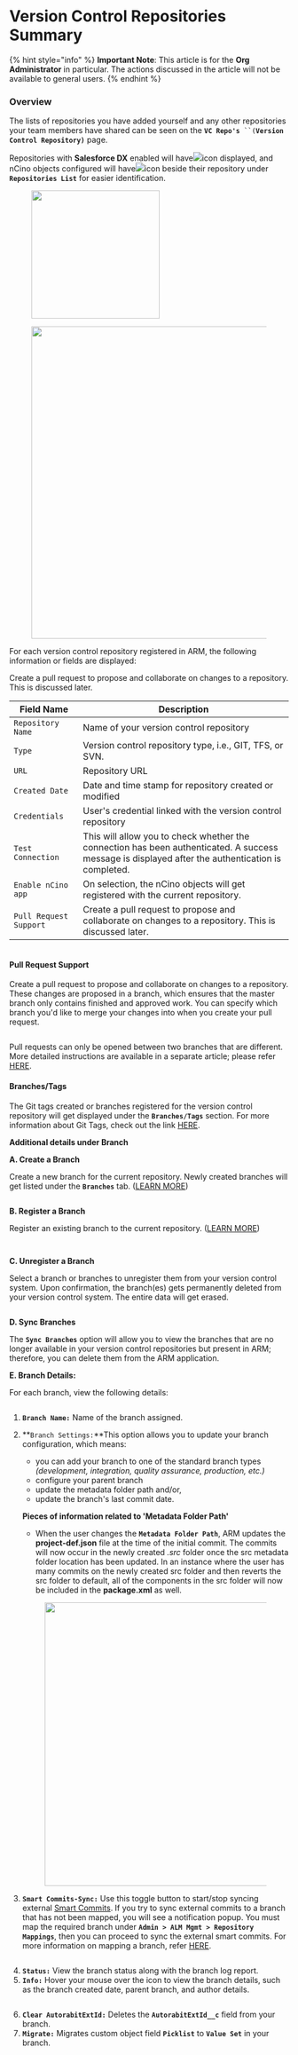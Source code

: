 # Version Control Repositories Summary

{% hint style="info" %}
**Important Note**: This article is for the **Org Administrator** in particular. The actions discussed in the article will not be available to general users.
{% endhint %}

### Overview <a href="#overview" id="overview"></a>

The lists of repositories you have added yourself and any other repositories your team members have shared can be seen on the **`VC Repo's`**` ``(`**`Version Control Repository)`** page.

Repositories with **Salesforce DX** enabled will have![](<../../../../../.gitbook/assets/image (1027).png>)icon displayed, and nCino objects configured will have![](<../../../../../.gitbook/assets/image (1028).png>)icon beside their repository under **`Repositories List`** for easier identification.

<figure><img src="../../../../../.gitbook/assets/image (1029).png" alt="" width="231"><figcaption></figcaption></figure>

<figure><img src="../../../../../.gitbook/assets/image (1030).png" alt="" width="563"><figcaption></figcaption></figure>

For each version control repository registered in ARM, the following information or fields are displayed:

Create a pull request to propose and collaborate on changes to a repository. This is discussed later.&#x20;

| Field Name             | Description                                                                                                                                       |
| ---------------------- | ------------------------------------------------------------------------------------------------------------------------------------------------- |
| `Repository Name`      | Name of your  version control repository                                                                                                          |
| `Type`                 | Version control repository type, i.e., GIT, TFS, or SVN.                                                                                          |
| `URL`                  | Repository URL                                                                                                                                    |
| `Created Date`         | Date and time stamp for repository created or modified                                                                                            |
| `Credentials`          | User's credential linked with the version control repository                                                                                      |
| `Test Connection`      | This will allow you to check whether the connection has been authenticated. A success message is displayed after the authentication is completed. |
| `Enable nCino app`     | On selection, the nCino objects will get registered with the current repository.                                                                  |
| `Pull Request Support` | Create a pull request to propose and collaborate on changes to a repository. This is discussed later.                                             |

<figure><img src="../../../../../.gitbook/assets/image (1031).png" alt=""><figcaption></figcaption></figure>

#### Pull Request Support <a href="#pull-request-support" id="pull-request-support"></a>

Create a pull request to propose and collaborate on changes to a repository. These changes are proposed in a branch, which ensures that the master branch only contains finished and approved work. You can specify which branch you'd like to merge your changes into when you create your pull request.

<figure><img src="../../../../../.gitbook/assets/image (1032).png" alt=""><figcaption></figcaption></figure>

Pull requests can only be opened between two branches that are different. More detailed instructions are available in a separate article; please refer [HERE](../external-pull-request/).

#### Branches/Tags <a href="#branchestags" id="branchestags"></a>

The Git tags created or branches registered for the version control repository will get displayed under the **`Branches/Tags`** section. For more information about Git Tags, check out the link [HERE](../../../arm-administration/registration/version-control-repository/git-integration/git-tag.md).

**Additional details under Branch**

**A. Create a Branch**

Create a new branch for the current repository. Newly created branches will get listed under the **`Branches`** tab. ([LEARN MORE](version-control-branch-workflow.md))

<figure><img src="../../../../../.gitbook/assets/image (1033).png" alt=""><figcaption></figcaption></figure>

**B. Register a Branch**

Register an existing branch to the current repository. ([LEARN MORE](../))

<figure><img src="../../../../../.gitbook/assets/image (1034).png" alt=""><figcaption></figcaption></figure>

<figure><img src="../../../../../.gitbook/assets/image (1035).png" alt=""><figcaption></figcaption></figure>

**C. Unregister a Branch**

Select a branch or branches to unregister them from your version control system. Upon confirmation, the branch(es) gets permanently deleted from your version control system. The entire data will get erased.

<figure><img src="../../../../../.gitbook/assets/image (1036).png" alt=""><figcaption></figcaption></figure>

**D. Sync Branches**

The **`Sync Branches`** option will allow you to view the branches that are no longer available in your version control repositories but present in ARM; therefore, you can delete them from the ARM application.

**E. Branch Details:**

For each branch, view the following details:

<figure><img src="../../../../../.gitbook/assets/image (1037).png" alt=""><figcaption></figcaption></figure>

1. **`Branch Name:`** Name of the branch assigned.
2.  **`Branch Settings:`**This option allows you to update your branch configuration, which means:

    * you can add your branch to one of the standard branch types _(development, integration, quality assurance, production, etc.)_
    * configure your parent branch
    * update the metadata folder path and/or,
    * update the branch's last commit date.



    **Pieces of information related to 'Metadata Folder Path'**

    * When the user changes the **`Metadata Folder Path`**, ARM updates the **project-def.json** file at the time of the initial commit. The commits will now occur in the newly created _.src_ folder once the src metadata folder location has been updated. In an instance where the user has many commits on the newly created src folder and then reverts the src folder to default, all of the components in the src folder will now be included in the **package.xml** as well.

    <figure><img src="../../../../../.gitbook/assets/image (1038).png" alt="" width="511"><figcaption></figcaption></figure>
3. **`Smart Commits-Sync:`** Use this toggle button to start/stop syncing external [Smart Commits](../../../arm-administration/alm-management.md). If you try to sync external commits to a branch that has not been mapped, you will see a notification popup. You must map the required branch under **`Admin > ALM Mgmt > Repository Mappings`**, then you can proceed to sync the external smart commits. For more information on mapping a branch, refer [HERE](../../../arm-administration/alm-management.md).

<figure><img src="../../../../../.gitbook/assets/image (1039).png" alt=""><figcaption></figcaption></figure>

4. **`Status:`** View the branch status along with the branch log report.
5. **`Info:`** Hover your mouse over the icon to view the branch details, such as the branch created date, parent branch, and author details.

<figure><img src="../../../../../.gitbook/assets/image (1040).png" alt=""><figcaption></figcaption></figure>

6. **`Clear AutorabitExtId:`** Deletes the **`AutorabitExtId__c`** field from your branch.
7. **`Migrate:`** Migrates custom object field **`Picklist`** to **`Value Set`** in your branch.

